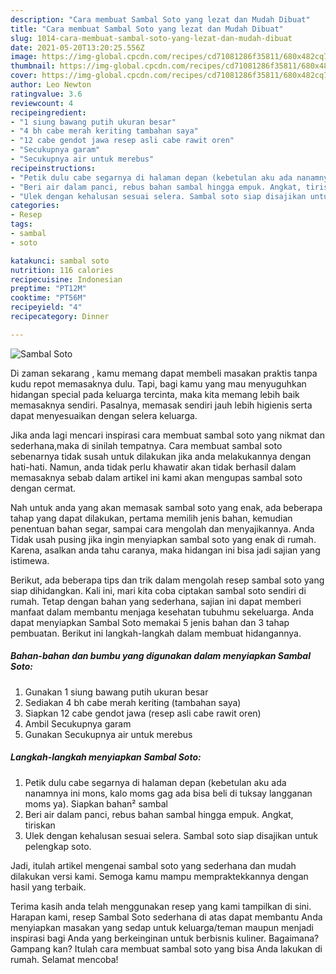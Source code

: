 ```yaml
---
description: "Cara membuat Sambal Soto yang lezat dan Mudah Dibuat"
title: "Cara membuat Sambal Soto yang lezat dan Mudah Dibuat"
slug: 1014-cara-membuat-sambal-soto-yang-lezat-dan-mudah-dibuat
date: 2021-05-20T13:20:25.556Z
image: https://img-global.cpcdn.com/recipes/cd71081286f35811/680x482cq70/sambal-soto-foto-resep-utama.jpg
thumbnail: https://img-global.cpcdn.com/recipes/cd71081286f35811/680x482cq70/sambal-soto-foto-resep-utama.jpg
cover: https://img-global.cpcdn.com/recipes/cd71081286f35811/680x482cq70/sambal-soto-foto-resep-utama.jpg
author: Leo Newton
ratingvalue: 3.6
reviewcount: 4
recipeingredient:
- "1 siung bawang putih ukuran besar"
- "4 bh cabe merah keriting tambahan saya"
- "12 cabe gendot jawa resep asli cabe rawit oren"
- "Secukupnya garam"
- "Secukupnya air untuk merebus"
recipeinstructions:
- "Petik dulu cabe segarnya di halaman depan (kebetulan aku ada nanamnya ini mons, kalo moms gag ada bisa beli di tuksay langganan moms ya). Siapkan bahan² sambal"
- "Beri air dalam panci, rebus bahan sambal hingga empuk. Angkat, tiriskan"
- "Ulek dengan kehalusan sesuai selera. Sambal soto siap disajikan untuk pelengkap soto."
categories:
- Resep
tags:
- sambal
- soto

katakunci: sambal soto 
nutrition: 116 calories
recipecuisine: Indonesian
preptime: "PT12M"
cooktime: "PT56M"
recipeyield: "4"
recipecategory: Dinner

---
```



![Sambal Soto](https://img-global.cpcdn.com/recipes/cd71081286f35811/680x482cq70/sambal-soto-foto-resep-utama.jpg)

Di zaman  sekarang , kamu memang dapat membeli masakan praktis tanpa kudu repot memasaknya dulu. Tapi, bagi kamu yang mau menyuguhkan hidangan special pada keluarga tercinta, maka kita memang lebih baik memasaknya sendiri. Pasalnya, memasak sendiri jauh lebih higienis serta dapat menyesuaikan dengan selera keluarga.

Jika anda lagi mencari inspirasi cara membuat sambal soto yang nikmat dan sederhana,maka di sinilah tempatnya. Cara membuat sambal soto  sebenarnya tidak susah untuk dilakukan jika anda melakukannya dengan hati-hati. Namun, anda tidak perlu khawatir akan tidak berhasil dalam memasaknya 
sebab dalam artikel ini kami akan mengupas sambal soto dengan cermat.  



Nah untuk anda yang akan memasak sambal soto yang enak, ada beberapa tahap yang dapat dilakukan, pertama memilih jenis bahan, kemudian penentuan bahan segar, sampai cara mengolah dan menyajikannya. Anda Tidak usah pusing jika ingin menyiapkan sambal soto yang enak di rumah. Karena, asalkan anda  tahu caranya, maka hidangan ini bisa jadi sajian yang istimewa.

Berikut, ada beberapa tips dan trik dalam mengolah resep sambal soto yang siap dihidangkan. Kali ini, mari kita coba ciptakan sambal soto sendiri di rumah. Tetap dengan bahan yang sederhana, sajian ini dapat memberi manfaat dalam membantu menjaga kesehatan tubuhmu sekeluarga. Anda dapat menyiapkan Sambal Soto memakai 5 jenis bahan dan 3 tahap pembuatan. Berikut ini langkah-langkah dalam membuat hidangannya.

<!--inarticleads1-->

##### Bahan-bahan dan bumbu yang digunakan dalam menyiapkan Sambal Soto:

1. Gunakan 1 siung bawang putih ukuran besar
1. Sediakan 4 bh cabe merah keriting (tambahan saya)
1. Siapkan 12 cabe gendot jawa (resep asli cabe rawit oren)
1. Ambil Secukupnya garam
1. Gunakan Secukupnya air untuk merebus




<!--inarticleads2-->

##### Langkah-langkah menyiapkan Sambal Soto:

1. Petik dulu cabe segarnya di halaman depan (kebetulan aku ada nanamnya ini mons, kalo moms gag ada bisa beli di tuksay langganan moms ya). Siapkan bahan² sambal
1. Beri air dalam panci, rebus bahan sambal hingga empuk. Angkat, tiriskan
1. Ulek dengan kehalusan sesuai selera. Sambal soto siap disajikan untuk pelengkap soto.




Jadi, itulah artikel mengenai  sambal soto  yang sederhana dan mudah dilakukan versi kami. Semoga kamu mampu mempraktekkannya dengan hasil yang terbaik. 

Terima kasih anda telah menggunakan resep yang kami tampilkan di sini. Harapan kami, resep  Sambal Soto sederhana di atas dapat membantu Anda menyiapkan masakan yang sedap untuk keluarga/teman maupun menjadi inspirasi bagi Anda yang berkeinginan untuk berbisnis kuliner. Bagaimana? Gampang kan? Itulah cara membuat sambal soto yang bisa Anda lakukan di rumah. Selamat mencoba!

